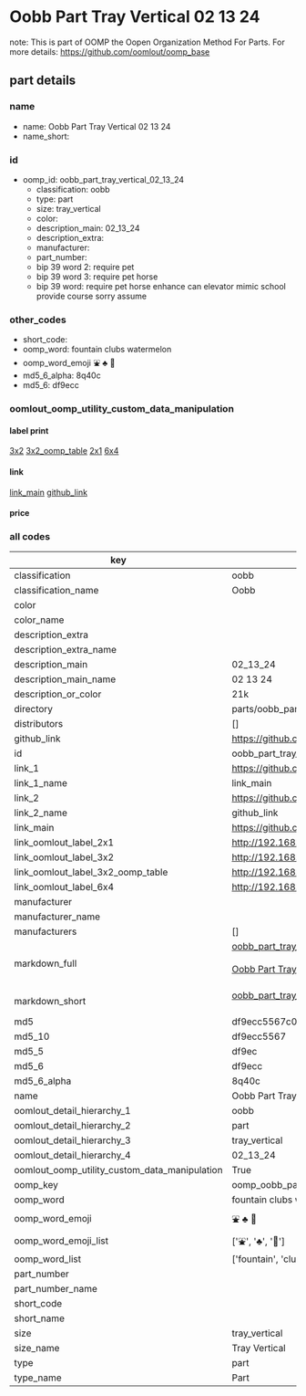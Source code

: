 # Oobb Part Tray Vertical 02 13 24  

note: This is part of OOMP the Oopen Organization Method For Parts. For more details: https://github.com/oomlout/oomp_base

##  part details





### name
* name: Oobb Part Tray Vertical 02 13 24
* name_short: 
### id
* oomp_id: oobb_part_tray_vertical_02_13_24
  * classification: oobb
  * type: part
  * size: tray_vertical
  * color: 
  * description_main: 02_13_24
  * description_extra: 
  * manufacturer: 
  * part_number: 
  * bip 39 word 2: require pet
  * bip 39 word 3: require pet horse
  * bip 39 word: require pet horse enhance can elevator mimic school provide course sorry assume

### other_codes
* short_code: 
* oomp_word: fountain clubs watermelon
* oomp_word_emoji :fountain: :clubs: :watermelon:
* md5_6_alpha: 8q40c
* md5_6: df9ecc






### oomlout_oomp_utility_custom_data_manipulation
#### label print
[3x2](http://192.168.1.245:1112/?label=oomp%208q40c)
[3x2_oomp_table](http://192.168.1.107:1112/?label=oomp%208q40c)
[2x1](http://192.168.1.242:1112/?label=oomp%208q40c)
[6x4](http://192.168.1.55:1112/?label=oomp%208q40c)    

#### link

[link_main](https://github.com/oomlout/oomlout_oomp_current_version_messy/tree/main/parts/oobb_part_tray_vertical_02_13_24) [github_link](https://github.com/oomlout/oomlout_oomp_part_src/tree/main/parts/oobb_part_tray_vertical_02_13_24)                             

#### price







### all codes 
| key | value |  
| --- | --- |  
| classification | oobb |  
| classification_name | Oobb |  
| color |  |  
| color_name |  |  
| description_extra |  |  
| description_extra_name |  |  
| description_main | 02_13_24 |  
| description_main_name | 02 13 24 |  
| description_or_color | 21k |  
| directory | parts/oobb_part_tray_vertical_02_13_24 |  
| distributors | [] |  
| github_link | https://github.com/oomlout/oomlout_oomp_part_src/tree/main/parts/oobb_part_tray_vertical_02_13_24 |  
| id | oobb_part_tray_vertical_02_13_24 |  
| link_1 | https://github.com/oomlout/oomlout_oomp_current_version_messy/tree/main/parts/oobb_part_tray_vertical_02_13_24 |  
| link_1_name | link_main |  
| link_2 | https://github.com/oomlout/oomlout_oomp_part_src/tree/main/parts/oobb_part_tray_vertical_02_13_24 |  
| link_2_name | github_link |  
| link_main | https://github.com/oomlout/oomlout_oomp_current_version_messy/tree/main/parts/oobb_part_tray_vertical_02_13_24 |  
| link_oomlout_label_2x1 | http://192.168.1.242:1112/?label=oomp%208q40c |  
| link_oomlout_label_3x2 | http://192.168.1.245:1112/?label=oomp%208q40c |  
| link_oomlout_label_3x2_oomp_table | http://192.168.1.107:1112/?label=oomp%208q40c |  
| link_oomlout_label_6x4 | http://192.168.1.55:1112/?label=oomp%208q40c |  
| manufacturer |  |  
| manufacturer_name |  |  
| manufacturers | [] |  
| markdown_full | [oobb_part_tray_vertical_02_13_24](https://github.com/oomlout/oomlout_oomp_current_version_messy/tree/main/parts/oobb_part_tray_vertical_02_13_24)<br>[](https://github.com/oomlout/oomlout_oomp_current_version_messy/tree/main/parts/oobb_part_tray_vertical_02_13_24)<br>[Oobb Part Tray Vertical 02 13 24](https://github.com/oomlout/oomlout_oomp_current_version_messy/tree/main/parts/oobb_part_tray_vertical_02_13_24)<br><br> |  
| markdown_short | [oobb_part_tray_vertical_02_13_24](https://github.com/oomlout/oomlout_oomp_current_version_messy/tree/main/parts/oobb_part_tray_vertical_02_13_24)<br><br> |  
| md5 | df9ecc5567c0d1991f9074a8dba8ddb8 |  
| md5_10 | df9ecc5567 |  
| md5_5 | df9ec |  
| md5_6 | df9ecc |  
| md5_6_alpha | 8q40c |  
| name | Oobb Part Tray Vertical 02 13 24 |  
| oomlout_detail_hierarchy_1 | oobb |  
| oomlout_detail_hierarchy_2 | part |  
| oomlout_detail_hierarchy_3 | tray_vertical |  
| oomlout_detail_hierarchy_4 | 02_13_24 |  
| oomlout_oomp_utility_custom_data_manipulation | True |  
| oomp_key | oomp_oobb_part_tray_vertical_02_13_24 |  
| oomp_word | fountain clubs watermelon |  
| oomp_word_emoji | :fountain: :clubs: :watermelon: |  
| oomp_word_emoji_list | [':fountain:', ':clubs:', ':watermelon:'] |  
| oomp_word_list | ['fountain', 'clubs', 'watermelon'] |  
| part_number |  |  
| part_number_name |  |  
| short_code |  |  
| short_name |  |  
| size | tray_vertical |  
| size_name | Tray Vertical |  
| type | part |  
| type_name | Part |  
